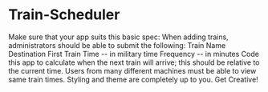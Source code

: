 # Train-Scheduler

Make sure that your app suits this basic spec:
When adding trains, administrators should be able to submit the following:
Train Name
Destination
First Train Time -- in military time
Frequency -- in minutes
Code this app to calculate when the next train will arrive; this should be relative to the current time.
Users from many different machines must be able to view same train times.
Styling and theme are completely up to you. Get Creative!
